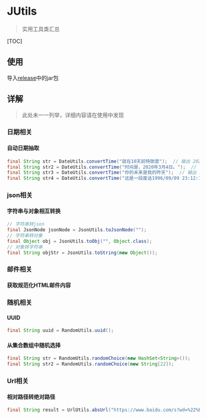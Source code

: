 # JUtils

> 实用工具类汇总

[TOC]



## 使用
导入[release](https://github.com/i-hujinwen/JUtils/releases)中的jar包


## 详解
> 此处未一一列举，详细内容请在使用中发现

### 日期相关

#### 自动日期抽取

```java
final String str = DateUtils.convertTime("就在10天前特朗普");  // 输出 2020-03-29 00:00:00
final String str2 = DateUtils.convertTime("时间是，2020年3月4日。");  // 输出 2020-03-04 00:00:00
final String str3 = DateUtils.convertTime("你的未来是我的昨天");  // 输出 2020-04-07 00:00:00
final String str4 = DateUtils.convertTime("这是一段废话1996/09/09 23:12:12");  // 输出 1996-09-09 23:12:12
```



### json相关

#### 字符串与对象相互转换

```java
// 字符串转json
final JsonNode jsonNode = JsonUtils.toJsonNode("");
// 字符串转对象
final Object obj = JsonUtils.toObj("", Object.class);
// 对象转字符串
final String objStr = JsonUtils.toString(new Object());
```



### 邮件相关

#### 获取规范化HTML邮件内容



### 随机相关

#### UUID

```java
final String uuid = RandomUtils.uuid();
```



#### 从集合数组中随机选择

```java
final String str = RandomUtils.randomChoice(new HashSet<String>());
final String str2 = RandomUtils.randomChoice(new String[22]);
```





### Url相关

#### 相对路径转绝对路径

```java
final String result = UrlUtils.absUrl("https://www.baidu.com/s?wd=%22%E6%90%9C%E7%B4%A2%22", "/s?wd=%22%E6%90%9C%E7%B4%A2%22&pn=10&oq=%22%E6%90%9C%E7%B4%A2%22&rsv_page=1");
```






